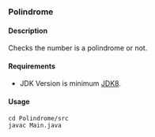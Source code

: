 ### Polindrome
#### Description
Checks the number is a polindrome or not.
#### Requirements
- JDK Version is minimum [JDK8](https://www.oracle.com/tr/java/technologies/downloads/).

#### Usage
```
cd Polindrome/src
javac Main.java
```